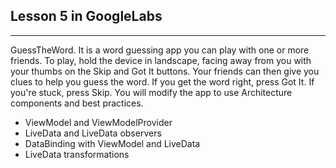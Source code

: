 ## Lesson 5 in GoogleLabs
---------------------

GuessTheWord. It is a word guessing app you can play with one or more friends. To play, hold the device in landscape, facing away from you with your thumbs on the Skip and Got It buttons. Your friends can then give you clues to help you guess the word. If you get the word right, press Got It. If you're stuck, press Skip. You will modify the app to use Architecture components and best practices.
<br/>

- ViewModel and ViewModelProvider
- LiveData and LiveData observers
- DataBinding with ViewModel and LiveData
- LiveData transformations
